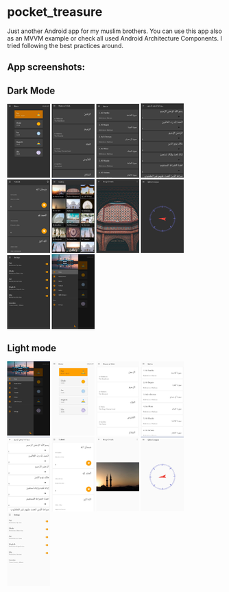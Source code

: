 # pocket_treasure
Just another Android app for my muslim brothers. You can use this app also as an MVVM example or check all used Android Architecture Components. I tried following the best practices around.

## App screenshots:

## Dark Mode

<img src="app_screenshots/Screenshot_20190921-232330__01__01.jpg" width = 100/> <img src="app_screenshots/Screenshot_20190921-232336__01__01.jpg" width = 100/>
<img src="app_screenshots/Screenshot_20190921-232340__01.jpg" width = 100/>
<img src="app_screenshots/Screenshot_20190921-232342__01.jpg" width = 100/>
<img src="app_screenshots/Screenshot_20190921-232350__01.jpg" width = 100/>
<img src="app_screenshots/Screenshot_20190921-232355__01.jpg" width = 100/>
<img src="app_screenshots/Screenshot_20190921-232412__01.jpg" width = 100/>
<img src="app_screenshots/Screenshot_20190921-232420__01.jpg" width = 100/>
<img src="app_screenshots/Screenshot_20190921-232424__01__01.jpg" width = 100/>
<img src="app_screenshots/Screenshot_20190921-232437__01.jpg" width = 100/>

## Light mode

<img src="app_screenshots/Screenshot_20190921-232437__01.jpg" width = 100/> <img src="app_screenshots/Screenshot_20190921-232448__01.jpg" width = 100/>
<img src="app_screenshots/Screenshot_20190921-232453__01.jpg" width = 100/>
<img src="app_screenshots/Screenshot_20190921-232456__01.jpg" width = 100/>
<img src="app_screenshots/Screenshot_20190921-232500__01.jpg" width = 100/>
<img src="app_screenshots/Screenshot_20190921-232503__01.jpg" width = 100/>
<img src="app_screenshots/Screenshot_20190921-232512__01.jpg" width = 100/>
<img src="app_screenshots/Screenshot_20190921-232517__01.jpg" width = 100/>
<img src="app_screenshots/Screenshot_20190921-232523__01.jpg" width = 100/>
